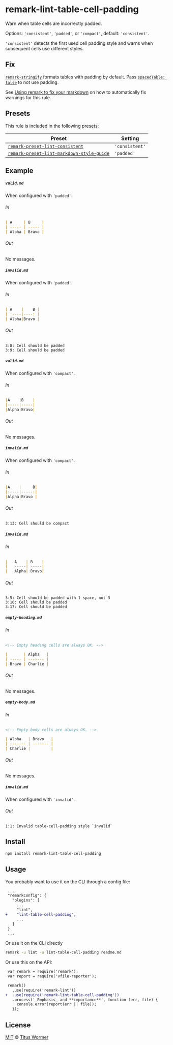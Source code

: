<!--This file is generated-->

# remark-lint-table-cell-padding

Warn when table cells are incorrectly padded.

Options: `'consistent'`, `'padded'`, or `'compact'`, default: `'consistent'`.

`'consistent'` detects the first used cell padding style and warns when
subsequent cells use different styles.

## Fix

[`remark-stringify`](https://github.com/remarkjs/remark/tree/master/packages/remark-stringify)
formats tables with padding by default. Pass
[`spacedTable: false`](https://github.com/remarkjs/remark/tree/master/packages/remark-stringify#optionsspacedtable)
to not use padding.

See [Using remark to fix your markdown](https://github.com/remarkjs/remark-lint#using-remark-to-fix-your-markdown)
on how to automatically fix warnings for this rule.

## Presets

This rule is included in the following presets:

| Preset | Setting |
| ------ | ------- |
| [`remark-preset-lint-consistent`](https://github.com/remarkjs/remark-lint/tree/master/packages/remark-preset-lint-consistent) | `'consistent'` |
| [`remark-preset-lint-markdown-style-guide`](https://github.com/remarkjs/remark-lint/tree/master/packages/remark-preset-lint-markdown-style-guide) | `'padded'` |

## Example

##### `valid.md`

When configured with `'padded'`.

###### In

```markdown
| A     | B     |
| ----- | ----- |
| Alpha | Bravo |
```

###### Out

No messages.

##### `invalid.md`

When configured with `'padded'`.

###### In

```markdown
| A    |    B |
| :----|----: |
| Alpha|Bravo |
```

###### Out

```text
3:8: Cell should be padded
3:9: Cell should be padded
```

##### `valid.md`

When configured with `'compact'`.

###### In

```markdown
|A    |B    |
|-----|-----|
|Alpha|Bravo|
```

###### Out

No messages.

##### `invalid.md`

When configured with `'compact'`.

###### In

```markdown
|A    |     B|
|:----|-----:|
|Alpha|Bravo |
```

###### Out

```text
3:13: Cell should be compact
```

##### `invalid.md`

###### In

```markdown
|   A    | B    |
|   -----| -----|
|   Alpha| Bravo|
```

###### Out

```text
3:5: Cell should be padded with 1 space, not 3
3:10: Cell should be padded
3:17: Cell should be padded
```

##### `empty-heading.md`

###### In

```markdown
<!-- Empty heading cells are always OK. -->

|       | Alpha   |
| ----- | ------- |
| Bravo | Charlie |
```

###### Out

No messages.

##### `empty-body.md`

###### In

```markdown
<!-- Empty body cells are always OK. -->

| Alpha   | Bravo   |
| ------- | ------- |
| Charlie |         |
```

###### Out

No messages.

##### `invalid.md`

When configured with `'invalid'`.

###### Out

```text
1:1: Invalid table-cell-padding style `invalid`
```

## Install

```sh
npm install remark-lint-table-cell-padding
```

## Usage

You probably want to use it on the CLI through a config file:

```diff
 ...
 "remarkConfig": {
   "plugins": [
     ...
     "lint",
+    "lint-table-cell-padding",
     ...
   ]
 }
 ...
```

Or use it on the CLI directly

```sh
remark -u lint -u lint-table-cell-padding readme.md
```

Or use this on the API:

```diff
 var remark = require('remark');
 var report = require('vfile-reporter');

 remark()
   .use(require('remark-lint'))
+  .use(require('remark-lint-table-cell-padding'))
   .process('_Emphasis_ and **importance**', function (err, file) {
     console.error(report(err || file));
   });
```

## License

[MIT](https://github.com/remarkjs/remark-lint/blob/master/LICENSE) © [Titus Wormer](http://wooorm.com)
